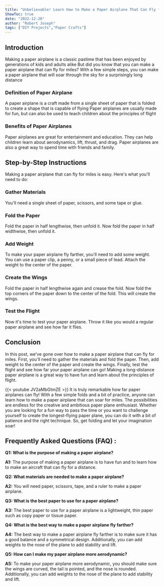 ```yaml
---
title: "Unbelievable! Learn How to Make a Paper Airplane That Can Fly for Miles!"
ShowToc: true 
date: "2022-12-20"
author: "Robert Joseph" 
tags: ["DIY Projects","Paper Crafts"]
---
```

## Introduction
Making a paper airplane is a classic pastime that has been enjoyed by generations of kids and adults alike But did you know that you can make a paper airplane that can fly for miles? With a few simple steps, you can make a paper airplane that will soar through the sky for a surprisingly long distance 

### Definition of Paper Airplane
A paper airplane is a craft made from a single sheet of paper that is folded to create a shape that is capable of flying Paper airplanes are usually made for fun, but can also be used to teach children about the principles of flight

### Benefits of Paper Airplanes
Paper airplanes are great for entertainment and education. They can help children learn about aerodynamics, lift, thrust, and drag. Paper airplanes are also a great way to spend time with friends and family.

## Step-by-Step Instructions
Making a paper airplane that can fly for miles is easy. Here's what you'll need to do:

### Gather Materials
You'll need a single sheet of paper, scissors, and some tape or glue.

### Fold the Paper
Fold the paper in half lengthwise, then unfold it. Now fold the paper in half widthwise, then unfold it.

### Add Weight
To make your paper airplane fly farther, you'll need to add some weight. You can use a paper clip, a penny, or a small piece of lead. Attach the weight to the center of the paper.

### Create the Wings
Fold the paper in half lengthwise again and crease the fold. Now fold the top corners of the paper down to the center of the fold. This will create the wings.

### Test the Flight
Now it's time to test your paper airplane. Throw it like you would a regular paper airplane and see how far it flies.

## Conclusion
In this post, we've gone over how to make a paper airplane that can fly for miles. First, you'll need to gather the materials and fold the paper. Then, add weight to the center of the paper and create the wings. Finally, test the flight and see how far your paper airplane can go! Making a long-distance paper airplane is a great way to have fun and learn about the principles of flight.

{{< youtube JV2aMbGtmZE >}} 
It is truly remarkable how far paper airplanes can fly! With a few simple folds and a bit of practice, anyone can learn how to make a paper airplane that can soar for miles. The possibilities are endless for the creative and ambitious paper plane enthusiast. Whether you are looking for a fun way to pass the time or you want to challenge yourself to create the longest-flying paper plane, you can do it with a bit of patience and the right technique. So, get folding and let your imagination soar!

## Frequently Asked Questions (FAQ) :
**Q1: What is the purpose of making a paper airplane?**

**A1:** The purpose of making a paper airplane is to have fun and to learn how to make an aircraft that can fly for a distance.

**Q2: What materials are needed to make a paper airplane?**

**A2:** You will need paper, scissors, tape, and a ruler to make a paper airplane.

**Q3: What is the best paper to use for a paper airplane?**

**A3:** The best paper to use for a paper airplane is a lightweight, thin paper such as copy paper or tissue paper.

**Q4: What is the best way to make a paper airplane fly farther?**

**A4:** The best way to make a paper airplane fly farther is to make sure it has a good balance and a symmetrical design. Additionally, you can add weights to the nose of the plane to add stability and lift.

**Q5: How can I make my paper airplane more aerodynamic?**

**A5:** To make your paper airplane more aerodynamic, you should make sure the wings are curved, the tail is pointed, and the nose is rounded. Additionally, you can add weights to the nose of the plane to add stability and lift.



